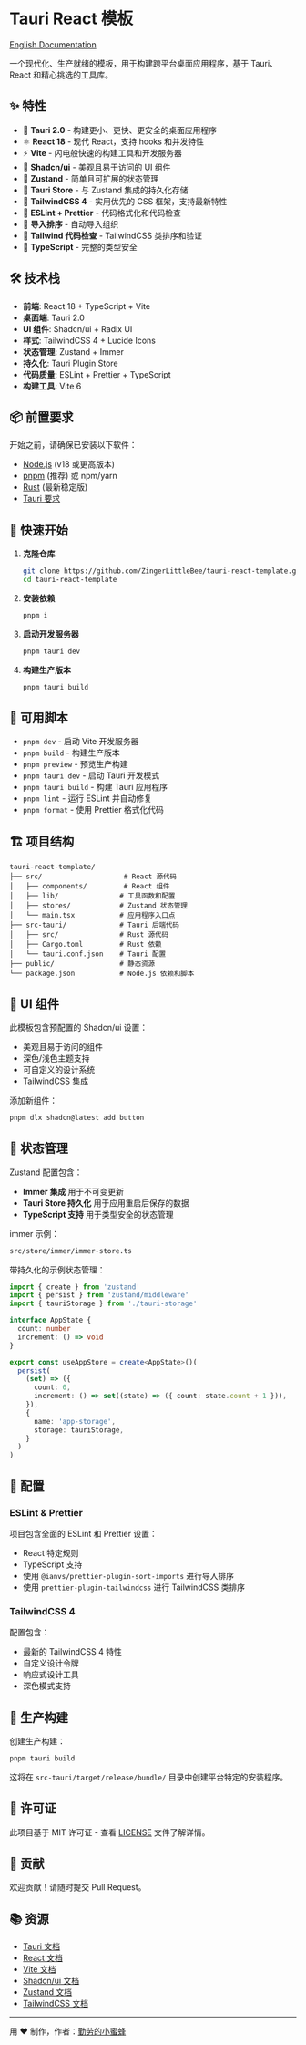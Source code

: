 # Tauri React 模板

[English Documentation](./README.md)

一个现代化、生产就绪的模板，用于构建跨平台桌面应用程序，基于 Tauri、React 和精心挑选的工具库。

## ✨ 特性

- 🚀 **Tauri 2.0** - 构建更小、更快、更安全的桌面应用程序
- ⚛️ **React 18** - 现代 React，支持 hooks 和并发特性
- ⚡ **Vite** - 闪电般快速的构建工具和开发服务器
- 🎨 **Shadcn/ui** - 美观且易于访问的 UI 组件
- 🐻 **Zustand** - 简单且可扩展的状态管理
- 💾 **Tauri Store** - 与 Zustand 集成的持久化存储
- 🎯 **TailwindCSS 4** - 实用优先的 CSS 框架，支持最新特性
- 📏 **ESLint + Prettier** - 代码格式化和代码检查
- 🔧 **导入排序** - 自动导入组织
- 🎨 **Tailwind 代码检查** - TailwindCSS 类排序和验证
- 📱 **TypeScript** - 完整的类型安全

## 🛠️ 技术栈

- **前端**: React 18 + TypeScript + Vite
- **桌面端**: Tauri 2.0
- **UI 组件**: Shadcn/ui + Radix UI
- **样式**: TailwindCSS 4 + Lucide Icons
- **状态管理**: Zustand + Immer
- **持久化**: Tauri Plugin Store
- **代码质量**: ESLint + Prettier + TypeScript
- **构建工具**: Vite 6

## 📦 前置要求

开始之前，请确保已安装以下软件：

- [Node.js](https://nodejs.org/) (v18 或更高版本)
- [pnpm](https://pnpm.io/) (推荐) 或 npm/yarn
- [Rust](https://rustup.rs/) (最新稳定版)
- [Tauri 要求](https://tauri.app/v2/guides/getting-started/prerequisites)

## 🚀 快速开始

1. **克隆仓库**
   ```bash
   git clone https://github.com/ZingerLittleBee/tauri-react-template.git
   cd tauri-react-template
   ```

2. **安装依赖**
   ```bash
   pnpm i
   ```

3. **启动开发服务器**
   ```bash
   pnpm tauri dev
   ```

4. **构建生产版本**
   ```bash
   pnpm tauri build
   ```

## 📝 可用脚本

- `pnpm dev` - 启动 Vite 开发服务器
- `pnpm build` - 构建生产版本
- `pnpm preview` - 预览生产构建
- `pnpm tauri dev` - 启动 Tauri 开发模式
- `pnpm tauri build` - 构建 Tauri 应用程序
- `pnpm lint` - 运行 ESLint 并自动修复
- `pnpm format` - 使用 Prettier 格式化代码

## 🏗️ 项目结构

```
tauri-react-template/
├── src/                    # React 源代码
│   ├── components/         # React 组件
│   ├── lib/               # 工具函数和配置
│   ├── stores/            # Zustand 状态管理
│   └── main.tsx           # 应用程序入口点
├── src-tauri/             # Tauri 后端代码
│   ├── src/               # Rust 源代码
│   ├── Cargo.toml         # Rust 依赖
│   └── tauri.conf.json    # Tauri 配置
├── public/                # 静态资源
└── package.json           # Node.js 依赖和脚本
```

## 🎨 UI 组件

此模板包含预配置的 Shadcn/ui 设置：

- 美观且易于访问的组件
- 深色/浅色主题支持
- 可自定义的设计系统
- TailwindCSS 集成

添加新组件：
```bash
pnpm dlx shadcn@latest add button
```

## 🐻 状态管理

Zustand 配置包含：

- **Immer 集成** 用于不可变更新
- **Tauri Store 持久化** 用于应用重启后保存的数据
- **TypeScript 支持** 用于类型安全的状态管理

immer 示例：
```bash
src/store/immer/immer-store.ts
```

带持久化的示例状态管理：
```typescript
import { create } from 'zustand'
import { persist } from 'zustand/middleware'
import { tauriStorage } from './tauri-storage'

interface AppState {
  count: number
  increment: () => void
}

export const useAppStore = create<AppState>()(
  persist(
    (set) => ({
      count: 0,
      increment: () => set((state) => ({ count: state.count + 1 })),
    }),
    {
      name: 'app-storage',
      storage: tauriStorage,
    }
  )
)
```

## 🔧 配置

### ESLint & Prettier

项目包含全面的 ESLint 和 Prettier 设置：

- React 特定规则
- TypeScript 支持
- 使用 `@ianvs/prettier-plugin-sort-imports` 进行导入排序
- 使用 `prettier-plugin-tailwindcss` 进行 TailwindCSS 类排序

### TailwindCSS 4

配置包含：
- 最新的 TailwindCSS 4 特性
- 自定义设计令牌
- 响应式设计工具
- 深色模式支持

## 🚀 生产构建

创建生产构建：

```bash
pnpm tauri build
```

这将在 `src-tauri/target/release/bundle/` 目录中创建平台特定的安装程序。

## 📄 许可证

此项目基于 MIT 许可证 - 查看 [LICENSE](LICENSE) 文件了解详情。

## 🤝 贡献

欢迎贡献！请随时提交 Pull Request。

## 📚 资源

- [Tauri 文档](https://tauri.app/)
- [React 文档](https://react.dev/)
- [Vite 文档](https://vitejs.dev/)
- [Shadcn/ui 文档](https://ui.shadcn.com/)
- [Zustand 文档](https://zustand-demo.pmnd.rs/)
- [TailwindCSS 文档](https://tailwindcss.com/)

---

用 ❤️ 制作，作者：[勤劳的小蜜蜂](https://github.com/ZingerLittleBee)